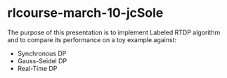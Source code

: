 # rlcourse-march-10-jcSole

The purpose of this presentation is to implement Labeled RTDP algorithm and to compare its performance on a toy example against:
  - Synchronous DP
  - Gauss-Seidel DP
  - Real-Time DP
